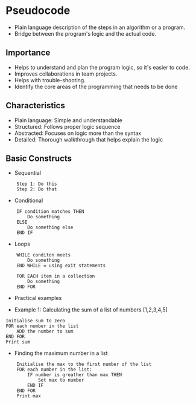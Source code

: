 # Pseudocode
- Plain language description of the steps in an algorithm or a program.
- Bridge between the program's logic and the actual code.

## Importance
- Helps to understand and plan the program logic, so it's easier to code.
- Improves collaborations in team projects.
- Helps with trouble-shooting.
- Identify the core areas of the programming that needs to be done

## Characteristics
- Plain language: Simple and understandable
- Structured: Follows proper logic sequence
- Abstracted: Focuses on logic more than the syntax
- Detailed: Thorough walkthrough that helps explain the logic

## Basic Constructs

- Sequential 
``` 
    Step 1: Do this
    Step 2: Do that
```

- Conditional

```
    IF condition matches THEN
        Do something
    ELSE
        Do something else
    END IF                
```

- Loops
```
    WHILE conditon meets
        Do something
    END WHILE = using exit statements
```

```
    FOR EACH item in a collection
        Do something
    END FOR    
```

- Practical examples

- Example 1: Calculating the sum of a list of numbers [1,2,3,4,5]
```
Initialise sum to zero
FOR each number in the list
    ADD the number to sum
END FOR
Print sum
```

- Finding the maximum number in a list
```
    Initialise the max to the first number of the list
    FOR each number in the list:
        IF number is greather than max THEN 
            Set max to number
        END IF
    END FOR
    Print max        
```


